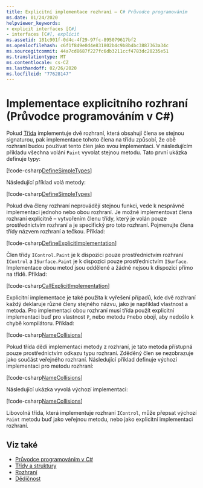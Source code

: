 ```yaml
---
title: Explicitní implementace rozhraní – C# Průvodce programováním
ms.date: 01/24/2020
helpviewer_keywords:
- explicit interfaces [C#]
- interfaces [C#], explicit
ms.assetid: 181c901f-0d4c-4f29-97fc-895079617bf2
ms.openlocfilehash: c6f1f849e0d4e831802b4c9b8b4bc3887363a34c
ms.sourcegitcommit: 44a7cd8687f227fc6db3211ccf4783dc20235e51
ms.translationtype: MT
ms.contentlocale: cs-CZ
ms.lasthandoff: 02/26/2020
ms.locfileid: "77628147"
---
```

# <a name="explicit-interface-implementation-c-programming-guide"></a>Implementace explicitního rozhraní (Průvodce programováním v C#)

Pokud [Třída](../../language-reference/keywords/class.md) implementuje dvě rozhraní, která obsahují člena se stejnou signaturou, pak implementace tohoto člena na třídu způsobí, že obě rozhraní budou používat tento člen jako svou implementaci. V následujícím příkladu všechna volání `Paint` vyvolat stejnou metodu. Tato první ukázka definuje typy:

[!code-csharp[DefineSimpleTypes](~/samples/snippets/csharp/interfaces/ExplicitImplementation.cs#DefineTypes)]

Následující příklad volá metody:

[!code-csharp[DefineSimpleTypes](~/samples/snippets/csharp/interfaces/ExplicitImplementation.cs#CallMethods)]

Pokud dva členy rozhraní neprovádějí stejnou funkci, vede k nesprávné implementaci jednoho nebo obou rozhraní. Je možné implementovat člena rozhraní explicitně – vytvořením členu třídy, který je volán pouze prostřednictvím rozhraní a je specifický pro toto rozhraní. Pojmenujte člena třídy názvem rozhraní a tečkou. Příklad:

[!code-csharp[DefineExplicitImplementation](~/samples/snippets/csharp/interfaces/ExplicitImplementation.cs#ExplicitImplementation)]

Člen třídy `IControl.Paint` je k dispozici pouze prostřednictvím rozhraní `IControl` a `ISurface.Paint` je k dispozici pouze prostřednictvím `ISurface`. Implementace obou metod jsou oddělené a žádné nejsou k dispozici přímo na třídě. Příklad:

[!code-csharp[CallExplicitImplementation](~/samples/snippets/csharp/interfaces/ExplicitImplementation.cs#CallExplicitImplementation)]

Explicitní implementace je také použita k vyřešení případů, kde dvě rozhraní každý deklaruje různé členy stejného názvu, jako je například vlastnost a metoda. Pro implementaci obou rozhraní musí třída použít explicitní implementaci buď pro vlastnost `P`, nebo metodu `P`nebo obojí, aby nedošlo k chybě kompilátoru. Příklad:

[!code-csharp[NameCollisions](~/samples/snippets/csharp/interfaces/ExplicitImplementation.cs#NameCollision)]

Pokud třída dědí implementaci metody z rozhraní, je tato metoda přístupná pouze prostřednictvím odkazu typu rozhraní. Zděděný člen se nezobrazuje jako součást veřejného rozhraní. Následující příklad definuje výchozí implementaci pro metodu rozhraní:

[!code-csharp[NameCollisions](~/samples/snippets/csharp/interfaces/ExplicitImplementation.cs#DefaultImplementation)]

Následující ukázka vyvolá výchozí implementaci:

[!code-csharp[NameCollisions](~/samples/snippets/csharp/interfaces/ExplicitImplementation.cs#CallDefaultImplementation)]

Libovolná třída, která implementuje rozhraní `IControl`, může přepsat výchozí `Paint` metodu buď jako veřejnou metodu, nebo jako explicitní implementaci rozhraní.

## <a name="see-also"></a>Viz také

- [Průvodce programováním v C#](../index.md)
- [Třídy a struktury](../classes-and-structs/index.md)
- [Rozhraní](./index.md)
- [Dědičnost](../classes-and-structs/inheritance.md)
